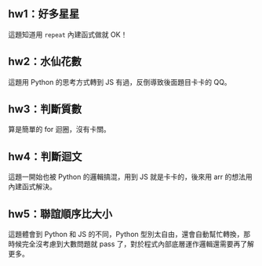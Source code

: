 ## hw1：好多星星
這題知道用 `repeat` 內建函式做就 OK！
## hw2：水仙花數
這題用 Python 的思考方式轉到 JS 有過，反倒導致後面題目卡卡的 QQ。
## hw3：判斷質數
算是簡單的 for 迴圈，沒有卡關。
## hw4：判斷迴文
這題一開始也被 Python 的邏輯搞混，用到 JS 就是卡卡的，後來用 arr 的想法用內建函式解決。
## hw5：聯誼順序比大小
這題體會到 Python 和 JS 的不同，Python 型別太自由，還會自動幫忙轉換，那時候完全沒考慮到大數問題就 pass 了，對於程式內部底層運作邏輯還需要再了解更多。